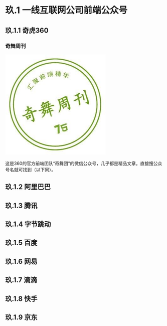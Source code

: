 # 玖.1 一线互联网公司前端公众号

## 玖.1.1 奇虎360 

### 奇舞周刊

![](../.gitbook/assets/9.1.1.jpg)

这是360的官方前端团队“奇舞团”的微信公众号，几乎都是精品文章。直接搜公众号名就可找到（以下同）。

## 玖.1.2 阿里巴巴

## 玖.1.3 腾讯

## 玖.1.4 字节跳动

## 玖.1.5 百度

## 玖.1.6 网易

## 玖.1.7 滴滴

## 玖.1.8 快手

## 玖.1.9 京东

